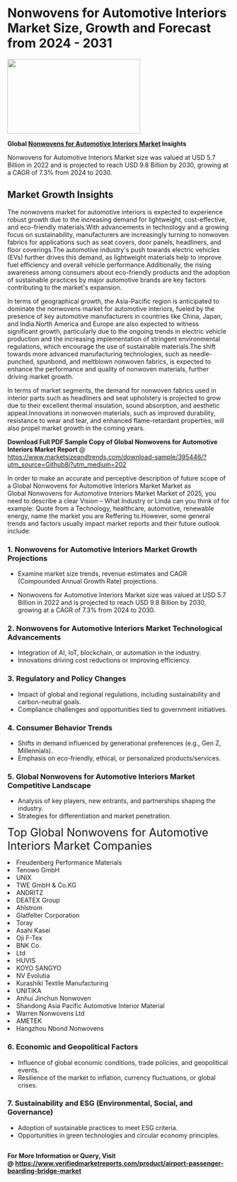 <H1>Nonwovens for Automotive Interiors Market Size, Growth and Forecast from 2024 - 2031</H1><img class="aligncenter size-medium wp-image-584254" src="https://thirdeyenews.in/wp-content/uploads/2024/09/Global-Market-Research-300x168.jpeg" alt="" width="300" height="168" /><p><strong>Global&nbsp;<a href="https://www.marketsizeandtrends.com/download-sample/395446/?utm_source=Github8j?utm_medium=202">Nonwovens for Automotive Interiors Market</a> Insights</strong></p><p>Nonwovens for Automotive Interiors Market size was valued at USD 5.7 Billion in 2022 and is projected to reach USD 9.8 Billion by 2030, growing at a CAGR of 7.3% from 2024 to 2030.</p><p><h2>Market Growth Insights</h2> <p>The nonwovens market for automotive interiors is expected to experience robust growth due to the increasing demand for lightweight, cost-effective, and eco-friendly materials.With advancements in technology and a growing focus on sustainability, manufacturers are increasingly turning to nonwoven fabrics for applications such as seat covers, door panels, headliners, and floor coverings.The automotive industry's push towards electric vehicles (EVs) further drives this demand, as lightweight materials help to improve fuel efficiency and overall vehicle performance.Additionally, the rising awareness among consumers about eco-friendly products and the adoption of sustainable practices by major automotive brands are key factors contributing to the market's expansion.</p> <p>In terms of geographical growth, the Asia-Pacific region is anticipated to dominate the nonwovens market for automotive interiors, fueled by the presence of key automotive manufacturers in countries like China, Japan, and India.North America and Europe are also expected to witness significant growth, particularly due to the ongoing trends in electric vehicle production and the increasing implementation of stringent environmental regulations, which encourage the use of sustainable materials.The shift towards more advanced manufacturing technologies, such as needle-punched, spunbond, and meltblown nonwoven fabrics, is expected to enhance the performance and quality of nonwoven materials, further driving market growth.</p> <p>In terms of market segments, the demand for nonwoven fabrics used in interior parts such as headliners and seat upholstery is projected to grow due to their excellent thermal insulation, sound absorption, and aesthetic appeal.Innovations in nonwoven materials, such as improved durability, resistance to wear and tear, and enhanced flame-retardant properties, will also propel market growth in the coming years.</p> <p><span class=""><strong>Download Full PDF Sample Copy of Global Nonwovens for Automotive Interiors Market Report</strong> @ <a href="https://www.marketsizeandtrends.com/download-sample/395446/?utm_source=Github8j?utm_medium=202" target="_blank">https://www.marketsizeandtrends.com/download-sample/395446/?utm_source=Github8j?utm_medium=202</a></span></p><p>In order to make an accurate and perceptive description of future scope of a Global&nbsp;Nonwovens for Automotive Interiors Market Market as Global&nbsp;Nonwovens for Automotive Interiors Market Market of 2025, you need to describe a clear Vision &ndash; What Industry or Linda can you think of for example: Quote from a Technology, healthcare, automotive, renewable energy, name the market you are Reffering to.However, some general trends and factors usually impact market reports and their future outlook include:</p><h3>1.&nbsp;<strong>Nonwovens for Automotive Interiors Market Growth Projections</strong></h3><ul><li>Examine market size trends, revenue estimates and CAGR (Compounded Annual Growth Rate) projections.</li><li><p>Nonwovens for Automotive Interiors Market size was valued at USD 5.7 Billion in 2022 and is projected to reach USD 9.8 Billion by 2030, growing at a CAGR of 7.3% from 2024 to 2030.</p></li></ul><h3>2.&nbsp;<strong>Nonwovens for Automotive Interiors Market Technological Advancements</strong></h3><ul><li>Integration of AI, IoT, blockchain, or automation in the industry.</li><li>Innovations driving cost reductions or improving efficiency.</li></ul><h3>3.&nbsp;<strong>Regulatory and Policy Changes</strong></h3><ul><li>Impact of global and regional regulations, including sustainability and carbon-neutral goals.</li><li>Compliance challenges and opportunities tied to government initiatives.</li></ul><h3>4.&nbsp;<strong>Consumer Behavior Trends</strong></h3><ul><li>Shifts in demand influenced by generational preferences (e.g., Gen Z, Millennials).</li><li>Emphasis on eco-friendly, ethical, or personalized products/services.</li></ul><h3>5.&nbsp;<strong>Global Nonwovens for Automotive Interiors Market Competitive Landscape</strong></h3><ul><li>Analysis of key players, new entrants, and partnerships shaping the industry.</li><li>Strategies for differentiation and market penetration.</li></ul><p data-pm-slice="1 1 []"><span style="color: inherit; font-family: inherit; font-size: 25px;">Top Global Nonwovens for Automotive Interiors Market Companies</span></p><div class="" data-test-id=""><p><li>Freudenberg Performance Materials</li><li> Tenowo GmbH</li><li> UNIX</li><li> TWE GmbH & Co.KG</li><li> ANDRITZ</li><li> DEATEX Group</li><li> Ahlstrom</li><li> Glatfelter Corporation</li><li> Toray</li><li> Asahi Kasei</li><li> Oji F-Tex</li><li> BNK Co.</li><li> Ltd</li><li> HUVIS</li><li> KOYO SANGYO</li><li> NV Evolutia</li><li> Kurashiki Textile Manufacturing</li><li> UNITIKA</li><li> Anhui Jinchun Nonwoven</li><li> Shandong Asia Pacific Automotive Interior Material</li><li> Warren Nonwovens Ltd</li><li> AMETEK</li><li> Hangzhou Nbond Nonwovens</li></p></div><h3>6.&nbsp;<strong>Economic and Geopolitical Factors</strong></h3><ul><li>Influence of global economic conditions, trade policies, and geopolitical events.</li><li>Resilience of the market to inflation, currency fluctuations, or global crises.</li></ul><h3>7.&nbsp;<strong>Sustainability and ESG (Environmental, Social, and Governance)</strong></h3><ul><li>Adoption of sustainable practices to meet ESG criteria.</li><li>Opportunities in green technologies and circular economy principles.</li></ul><h2><strong style="font-size: 14px;">For More Information or Query, Visit @&nbsp;</strong><a style="background-color: #ffffff; font-size: 14px;" href="https://www.marketsizeandtrends.com/report/nonwovens-for-automotive-interiors-market/" target="_blank">https://www.verifiedmarketreports.com/product/airport-passenger-boarding-bridge-market</a></h2>